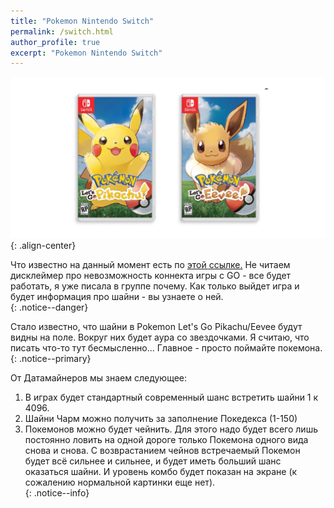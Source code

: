 ```yaml
---
title: "Pokemon Nintendo Switch"
permalink: /switch.html
author_profile: true
excerpt: "Pokemon Nintendo Switch"
---
```


![warning](images\inserts\1111.jpg){: .align-center}<br>


Что известно на данный момент есть по <a href="https://pokemonletsgo.pokemon.com/ru-ru/" target="_blank">этой ссылке.</a> Не читаем дисклеймер про невозможность коннекта игры с GO - все будет работать, я уже писала в группе почему. Как только выйдет игра и будет информация про шайни - вы узнаете о ней.<br>
{: .notice--danger}

Стало известно, что шайни в Pokemon Let's Go Pikachu/Eevee будут видны на поле. Вокруг них будет аура со звездочками. Я считаю, что писать что-то тут бесмысленно... Главное - просто поймайте покемона.<br>
{: .notice--primary}

От Датамайнеров мы знаем следующее:<br>
1) В играх будет стандартный современный шанс встретить шайни 1 к 4096.<br>
2) Шайни Чарм можно получить за заполнение Покедекса (1-150)<br>
3) Покемонов можно будет чейнить. Для этого надо будет всего лишь постоянно ловить на одной дороге только Покемона одного вида снова и снова. С возврастанием чейнов встречаемый Покемон будет всё сильнее и сильнее, и будет иметь больший шанс оказаться шайни. И уровень комбо будет показан на экране (к сожалению нормальной картинки еще нет).<br>
{: .notice--info}
